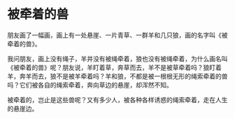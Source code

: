 # 被牵着的兽

朋友画了一幅画，画上有一处悬崖、一片青草、一群羊和几只狼，画的名字叫《被牵着的兽》。 

我问朋友，画上没有绳子，羊并没有被绳牵着，狼也没有被绳牵着，为什么画名叫《被牵着的兽》呢？朋友说，羊盯着草，奔草而去，羊不是被草牵着吗？狼盯着羊，奔羊而去，狼不是被羊牵着吗？羊和狼，不都是被一根根无形的绳索牵着的兽吗？它们被各自的绳索牵着，奔向草边的悬崖，却浑然不知。 

被牵着的，岂止是这些兽呢？又有多少人，被各种各样诱惑的绳索牵着，走在人生的悬崖边。